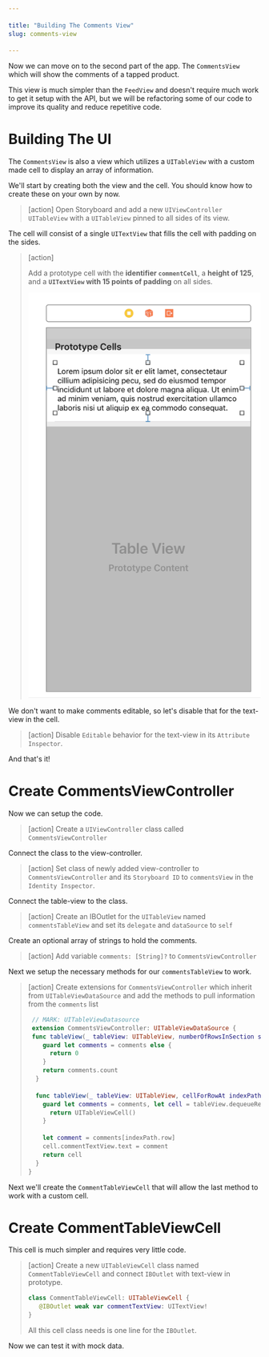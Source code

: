```yaml
---

title: "Building The Comments View"
slug: comments-view

---
```


Now we can move on to the second part of the app. The `CommentsView` which will show the comments of a tapped product.

This view is much simpler than the `FeedView` and doesn't require much work to get it setup with the API, but we will be refactoring some of our code to improve its quality and reduce repetitive code.

# Building The UI

The `CommentsView` is also a view which utilizes a `UITableView` with a custom made cell to display an array of information.

We'll start by creating both the view and the cell. You should know how to create these on your own by now.

> [action]
> Open Storyboard and add a new `UIViewController` `UITableView` with a `UITableView` pinned to all sides of its view.

The cell will consist of a single `UITextView` that fills the cell with padding on the sides.

> [action]
>
> Add a prototype cell with the **identifier `commentCell`**, a **height of 125**, and a **`UITextView` with 15 points of padding** on all sides.
>
> ![Comments view with cell](assets/comments-view.png)

We don't want to make comments editable, so let's disable that for the text-view in the cell.

> [action]
> Disable `Editable` behavior for the text-view in its `Attribute Inspector`.

And that's it!

# Create CommentsViewController

Now we can setup the code.

> [action]
> Create a `UIViewController` class called `CommentsViewController`

Connect the class to the view-controller.

> [action]
> Set class of newly added view-controller to `CommentsViewController` and its `Storyboard ID` to `commentsView` in the `Identity Inspector`.

Connect the table-view to the class.

> [action]
> Create an IBOutlet for the `UITableView` named `commentsTableView` and set its `delegate` and `dataSource` to `self`

Create an optional array of strings to hold the comments.

> [action]
> Add variable `comments: [String]?` to `CommentsViewController`

Next we setup the necessary methods for our `commentsTableView` to work.

> [action]
> Create extensions for `CommentsViewController` which inherit from `UITableViewDataSource` and add the methods to pull information from the `comments` list
>
> ```swift
>  // MARK: UITableViewDatasource
>  extension CommentsViewController: UITableViewDataSource {
>  func tableView(_ tableView: UITableView, numberOfRowsInSection section: Int) -> Int {
>     guard let comments = comments else {
>       return 0
>     }
>     return comments.count
>   }
>
>   func tableView(_ tableView: UITableView, cellForRowAt indexPath: IndexPath) -> UITableViewCell {
>     guard let comments = comments, let cell = tableView.dequeueReusableCell(withIdentifier: "commentCell") as? CommentTableViewCell else {
>       return UITableViewCell()
>     }
>
>     let comment = comments[indexPath.row]
>     cell.commentTextView.text = comment
>     return cell
>   }
> }
>
> ```

Next we'll create the `CommentTableViewCell` that will allow the last method to work with a custom cell.

# Create CommentTableViewCell

This cell is much simpler and requires very little code.

> [action]
> Create a new `UITableViewCell` class named `CommentTableViewCell` and connect `IBOutlet` with text-view in prototype.
>
> ```swift
> class CommentTableViewCell: UITableViewCell {
>    @IBOutlet weak var commentTextView: UITextView!
> }
> ```
>
> All this cell class needs is one line for the `IBOutlet`.

Now we can test it with mock data.
